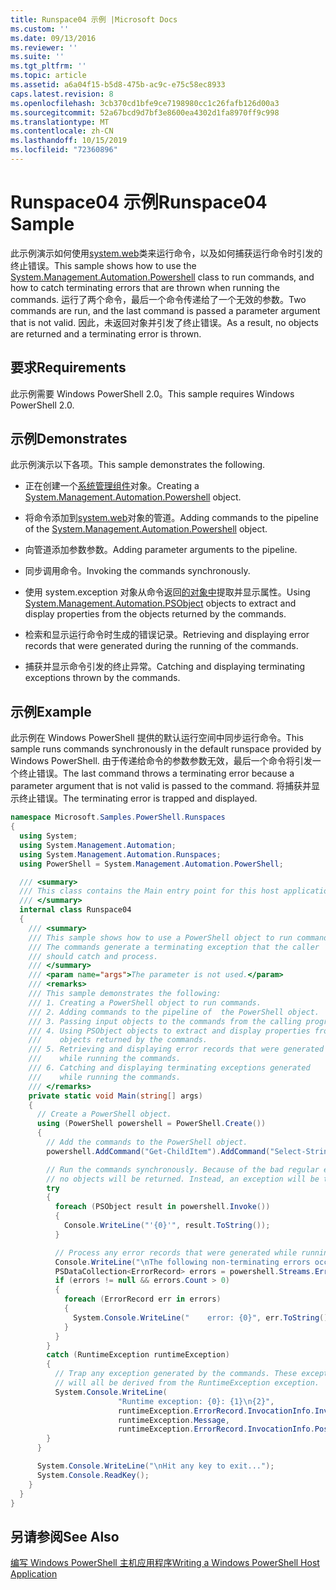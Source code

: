 ```yaml
---
title: Runspace04 示例 |Microsoft Docs
ms.custom: ''
ms.date: 09/13/2016
ms.reviewer: ''
ms.suite: ''
ms.tgt_pltfrm: ''
ms.topic: article
ms.assetid: a6a04f15-b5d8-475b-ac9c-e75c58ec8933
caps.latest.revision: 8
ms.openlocfilehash: 3cb370cd1bfe9ce7198980cc1c26fafb126d00a3
ms.sourcegitcommit: 52a67bcd9d7bf3e8600ea4302d1fa8970ff9c998
ms.translationtype: MT
ms.contentlocale: zh-CN
ms.lasthandoff: 10/15/2019
ms.locfileid: "72360896"
---
```

# <a name="runspace04-sample"></a><span data-ttu-id="f965b-102">Runspace04 示例</span><span class="sxs-lookup"><span data-stu-id="f965b-102">Runspace04 Sample</span></span>

<span data-ttu-id="f965b-103">此示例演示如何使用[system.web](/dotnet/api/system.management.automation.powershell)类来运行命令，以及如何捕获运行命令时引发的终止错误。</span><span class="sxs-lookup"><span data-stu-id="f965b-103">This sample shows how to use the [System.Management.Automation.Powershell](/dotnet/api/system.management.automation.powershell) class to run commands, and how to catch terminating errors that are thrown when running the commands.</span></span> <span data-ttu-id="f965b-104">运行了两个命令，最后一个命令传递给了一个无效的参数。</span><span class="sxs-lookup"><span data-stu-id="f965b-104">Two commands are run, and the last command is passed a parameter argument that is not valid.</span></span> <span data-ttu-id="f965b-105">因此，未返回对象并引发了终止错误。</span><span class="sxs-lookup"><span data-stu-id="f965b-105">As a result, no objects are returned and a terminating error is thrown.</span></span>

## <a name="requirements"></a><span data-ttu-id="f965b-106">要求</span><span class="sxs-lookup"><span data-stu-id="f965b-106">Requirements</span></span>

<span data-ttu-id="f965b-107">此示例需要 Windows PowerShell 2.0。</span><span class="sxs-lookup"><span data-stu-id="f965b-107">This sample requires Windows PowerShell 2.0.</span></span>

## <a name="demonstrates"></a><span data-ttu-id="f965b-108">示例</span><span class="sxs-lookup"><span data-stu-id="f965b-108">Demonstrates</span></span>

<span data-ttu-id="f965b-109">此示例演示以下各项。</span><span class="sxs-lookup"><span data-stu-id="f965b-109">This sample demonstrates the following.</span></span>

- <span data-ttu-id="f965b-110">正在创建一个[系统管理组件](/dotnet/api/system.management.automation.powershell)对象。</span><span class="sxs-lookup"><span data-stu-id="f965b-110">Creating a [System.Management.Automation.Powershell](/dotnet/api/system.management.automation.powershell) object.</span></span>

- <span data-ttu-id="f965b-111">将命令添加到[system.web](/dotnet/api/system.management.automation.powershell)对象的管道。</span><span class="sxs-lookup"><span data-stu-id="f965b-111">Adding commands to the pipeline of the [System.Management.Automation.Powershell](/dotnet/api/system.management.automation.powershell) object.</span></span>

- <span data-ttu-id="f965b-112">向管道添加参数参数。</span><span class="sxs-lookup"><span data-stu-id="f965b-112">Adding parameter arguments to the pipeline.</span></span>

- <span data-ttu-id="f965b-113">同步调用命令。</span><span class="sxs-lookup"><span data-stu-id="f965b-113">Invoking the commands synchronously.</span></span>

- <span data-ttu-id="f965b-114">使用 system.exception 对象从命令返回[的对象中](/dotnet/api/System.Management.Automation.PSObject)提取并显示属性。</span><span class="sxs-lookup"><span data-stu-id="f965b-114">Using [System.Management.Automation.PSObject](/dotnet/api/System.Management.Automation.PSObject) objects to extract and display properties from the objects returned by the commands.</span></span>

- <span data-ttu-id="f965b-115">检索和显示运行命令时生成的错误记录。</span><span class="sxs-lookup"><span data-stu-id="f965b-115">Retrieving and displaying error records that were generated during the running of the commands.</span></span>

- <span data-ttu-id="f965b-116">捕获并显示命令引发的终止异常。</span><span class="sxs-lookup"><span data-stu-id="f965b-116">Catching and displaying terminating exceptions thrown by the commands.</span></span>

## <a name="example"></a><span data-ttu-id="f965b-117">示例</span><span class="sxs-lookup"><span data-stu-id="f965b-117">Example</span></span>

<span data-ttu-id="f965b-118">此示例在 Windows PowerShell 提供的默认运行空间中同步运行命令。</span><span class="sxs-lookup"><span data-stu-id="f965b-118">This sample runs commands synchronously in the default runspace provided by Windows PowerShell.</span></span> <span data-ttu-id="f965b-119">由于传递给命令的参数参数无效，最后一个命令将引发一个终止错误。</span><span class="sxs-lookup"><span data-stu-id="f965b-119">The last command throws a terminating error because a parameter argument that is not valid is passed to the command.</span></span> <span data-ttu-id="f965b-120">将捕获并显示终止错误。</span><span class="sxs-lookup"><span data-stu-id="f965b-120">The terminating error is trapped and displayed.</span></span>

```csharp
namespace Microsoft.Samples.PowerShell.Runspaces
{
  using System;
  using System.Management.Automation;
  using System.Management.Automation.Runspaces;
  using PowerShell = System.Management.Automation.PowerShell;

  /// <summary>
  /// This class contains the Main entry point for this host application.
  /// </summary>
  internal class Runspace04
  {
    /// <summary>
    /// This sample shows how to use a PowerShell object to run commands.
    /// The commands generate a terminating exception that the caller
    /// should catch and process.
    /// </summary>
    /// <param name="args">The parameter is not used.</param>
    /// <remarks>
    /// This sample demonstrates the following:
    /// 1. Creating a PowerShell object to run commands.
    /// 2. Adding commands to the pipeline of  the PowerShell object.
    /// 3. Passing input objects to the commands from the calling program.
    /// 4. Using PSObject objects to extract and display properties from the
    ///    objects returned by the commands.
    /// 5. Retrieving and displaying error records that were generated
    ///    while running the commands.
    /// 6. Catching and displaying terminating exceptions generated
    ///    while running the commands.
    /// </remarks>
    private static void Main(string[] args)
    {
      // Create a PowerShell object.
      using (PowerShell powershell = PowerShell.Create())
      {
        // Add the commands to the PowerShell object.
        powershell.AddCommand("Get-ChildItem").AddCommand("Select-String").AddArgument("*");

        // Run the commands synchronously. Because of the bad regular expression,
        // no objects will be returned. Instead, an exception will be thrown.
        try
        {
          foreach (PSObject result in powershell.Invoke())
          {
            Console.WriteLine("'{0}'", result.ToString());
          }

          // Process any error records that were generated while running the commands.
          Console.WriteLine("\nThe following non-terminating errors occurred:\n");
          PSDataCollection<ErrorRecord> errors = powershell.Streams.Error;
          if (errors != null && errors.Count > 0)
          {
            foreach (ErrorRecord err in errors)
            {
              System.Console.WriteLine("    error: {0}", err.ToString());
            }
          }
        }
        catch (RuntimeException runtimeException)
        {
          // Trap any exception generated by the commands. These exceptions
          // will all be derived from the RuntimeException exception.
          System.Console.WriteLine(
                        "Runtime exception: {0}: {1}\n{2}",
                        runtimeException.ErrorRecord.InvocationInfo.InvocationName,
                        runtimeException.Message,
                        runtimeException.ErrorRecord.InvocationInfo.PositionMessage);
        }
      }

      System.Console.WriteLine("\nHit any key to exit...");
      System.Console.ReadKey();
    }
  }
}
```

## <a name="see-also"></a><span data-ttu-id="f965b-121">另请参阅</span><span class="sxs-lookup"><span data-stu-id="f965b-121">See Also</span></span>

[<span data-ttu-id="f965b-122">编写 Windows PowerShell 主机应用程序</span><span class="sxs-lookup"><span data-stu-id="f965b-122">Writing a Windows PowerShell Host Application</span></span>](./writing-a-windows-powershell-host-application.md)